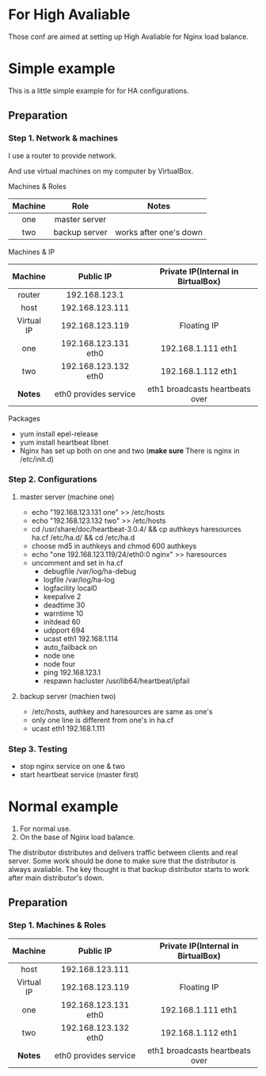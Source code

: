 # For High Avaliable
Those conf are aimed at setting up High Avaliable for Nginx load balance.

# Simple example
This is a little simple example for for HA configurations.

## Preparation

### Step 1. Network & machines
I use a router to provide network.

And use virtual machines on my computer by VirtualBox.

Machines & Roles

|Machine|Role|Notes|
|:-:|:-:|:-:|
|one|master server|
|two|backup server|works after one's down|

Machines & IP

|Machine|Public IP|Private IP(Internal in BirtualBox)|
|:-:|:-:|:-:|
|router|192.168.123.1|
|host|192.168.123.111|
|Virtual IP|192.168.123.119|Floating IP|
|one|192.168.123.131 eth0|192.168.1.111 eth1|
|two|192.168.123.132 eth0|192.168.1.112 eth1|
|**Notes**|eth0 provides service|eth1 broadcasts heartbeats over|

Packages

- yum install epel-release
- yum install heartbeat libnet
- Nginx has set up both on one and two (**make sure** There is nginx in /etc/init.d)

### Step 2. Configurations
1. master server (machine one)
    - echo "192.168.123.131 one" >> /etc/hosts
    - echo "192.168.123.132 two" >> /etc/hosts
    - cd /usr/share/doc/heartbeat-3.0.4/ && cp authkeys haresources ha.cf /etc/ha.d/ && cd /etc/ha.d
    - choose md5 in authkeys and chmod 600 authkeys
    - echo "one 192.168.123.119/24/eth0:0 nginx" >> haresources
    - uncomment and set in ha.cf
      - debugfile /var/log/ha-debug
      - logfile	/var/log/ha-log
      - logfacility	local0
      - keepalive 2
      - deadtime 30
      - warntime 10
      - initdead 60
      - udpport	694
      - ucast eth1 192.168.1.114
      - auto_failback on
      - node	one
      - node	four
      - ping 192.168.123.1
      - respawn hacluster /usr/lib64/heartbeat/ipfail
      
2. backup server (machien two)
    - /etc/hosts, authkey and haresources are same as one's
    - only one line is different from one's in ha.cf
    - ucast eth1 192.168.1.111

### Step 3. Testing
- stop nginx service on one & two
- start heartbeat service (master first)



# Normal example
1. For normal use.
2. On the base of Nginx load balance.

The distributor distributes and delivers traffic between clients and real server.
Some work should be done to make sure that the distributor is always avaliable.
The key thought is that backup distributor starts to work after main distributor's down.

## Preparation

### Step 1. Machines & Roles
|Machine|Public IP|Private IP(Internal in BirtualBox)|
|:-:|:-:|:-:|
|host|192.168.123.111|
|Virtual IP|192.168.123.119|Floating IP|
|one|192.168.123.131 eth0|192.168.1.111 eth1|
|two|192.168.123.132 eth0|192.168.1.112 eth1|
|**Notes**|eth0 provides service|eth1 broadcasts heartbeats over|

